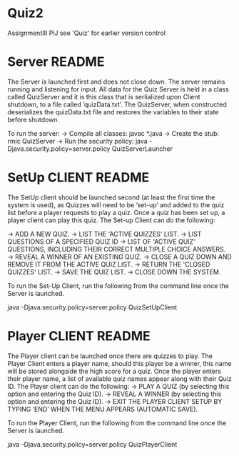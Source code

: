 Quiz2
=====

AssignmentIII PiJ see 'Quiz' for earlier version control

Server README
=============

The Server is launched first and does not close down. The server remains running and listening for input.
All data for the Quiz Server is held in a class called QuizServer and it is this class that is serlialized upon Client shutdown, to a file called ‘quizData.txt’. The QuizServer, when constructed deserializes the quizData.txt file and restores the variables to their state before shutdown.

To run the server:
→ Compile all classes: javac *.java
→ Create the stub: rmic QuizServer
→ Run the security policy: 
java -Djava.security.policy=server.policy QuizServerLauncher


SetUp CLIENT README
===================

The SetUp client should be launched second (at least the first time the system is used), as Quizzes will need to be ‘set-up’ and added to the quiz list before a player requests to play a quiz. Once a quiz has been set up, a player client can play this quiz. The Set-up Client can do the following:

→ ADD A NEW QUIZ.
→ LIST THE 'ACTIVE QUIZZES' LIST.
→ LIST QUESTIONS OF A SPECIFIED QUIZ ID
→ LIST OF 'ACTIVE QUIZ' QUESTIONS, INCLUDING THEIR CORRECT MULTIPLE CHOICE ANSWERS.
→ REVEAL A WINNER OF AN EXISTING QUIZ. 
→ CLOSE A QUIZ DOWN AND REMOVE IT FROM THE ACTIVE QUIZ LIST.
→ RETURN THE 'CLOSED QUIZZES' LIST.
→ SAVE THE QUIZ LIST.
→ CLOSE DOWN THE SYSTEM.

To run the Set-Up Client, run the following from the command line once the Server is launched.

java -Djava.security.policy=server.policy QuizSetUpClient


Player CLIENT README
====================

The Player client can be launched once there are quizzes to play. The Player Client enters a player name, should this player be a winner, this name will be stored alongside the high score for a quiz. Once the player enters their player name, a list of available quiz names appear along with their Quiz ID.
The Player client can do the following: 
→ PLAY A QUIZ (by selecting this option and entering the Quiz ID).
→ REVEAL A WINNER (by selecting this option and entering the Quiz ID).
→ EXIT THE PLAYER CLIENT SETUP BY TYPING ‘END’ WHEN THE MENU APPEARS (AUTOMATIC SAVE).

To run the Player Client, run the following from the command line once the Server is launched.

java -Djava.security.policy=server.policy QuizPlayerClient

